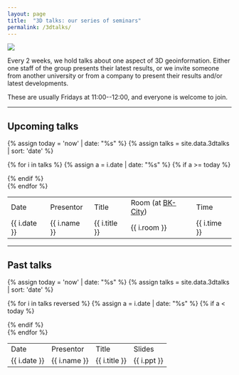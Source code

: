 ```yaml
---
layout: page
title:  "3D talks: our series of seminars"
permalink: /3dtalks/
---
```



<div class="row">
  <div class="col-xs-4 col-md-2">
    <img src="{{ "/img/logos/3dtalks2.png" | prepend: site.baseurl }}"/>
  </div>
  <div class="col-xs-8 col-md-10">
    <p>Every 2 weeks, we hold talks about one aspect of 3D geoinformation.
    Either one staff of the group presents their latest results, or we invite someone from another university or from a company to present their results and/or latest developments.</p>
    <p>These are usually Fridays at 11:00--12:00, and everyone is welcome to join.</p>
  </div>
</div>

- - -

## Upcoming talks

{% assign today = 'now' | date: "%s" %}
{% assign talks = site.data.3dtalks | sort: 'date' %}

<table class="table table-striped">

  <tr class="info">
    <td>Date</td>
    <td>Presentor</td>
    <td>Title</td>
    <td>Room (at <a href="http://www.tudelft.nl/en/about-tu-delft/contact-and-accessibility/housing-tu-delft/accessibility/building-8/">BK-City</a>)</td>
    <td>Time</td>
  </tr>

  {% for i in talks %}
  {% assign a = i.date | date: "%s" %}
  {% if a >= today %}
    <tr>
      <td>{{ i.date  }}</td>
      <td>{{ i.name }}</td>
      <td>{{ i.title }}</td>
      <td>{{ i.room }}</td>
      <td>{{ i.time }}</td>
    </tr>
  {% endif %}  
  {% endfor %}

</table>    

- - -

## Past talks

{% assign today = 'now' | date: "%s" %}
{% assign talks = site.data.3dtalks | sort: 'date' %}

<table class="table table-striped">

  <tr class="info">
    <td>Date</td>
    <td>Presentor</td>
    <td>Title</td>
    <td>Slides</td>
  </tr>

  {% for i in talks reversed %}
  {% assign a = i.date | date: "%s" %}
  {% if a < today %}
    <tr>
      <td>{{ i.date  }}</td>
      <td>{{ i.name }}</td>
      <td>{{ i.title }}</td>
      <td>{{ i.ppt }}</td>
    </tr>
  {% endif %}  
  {% endfor %}

</table>    